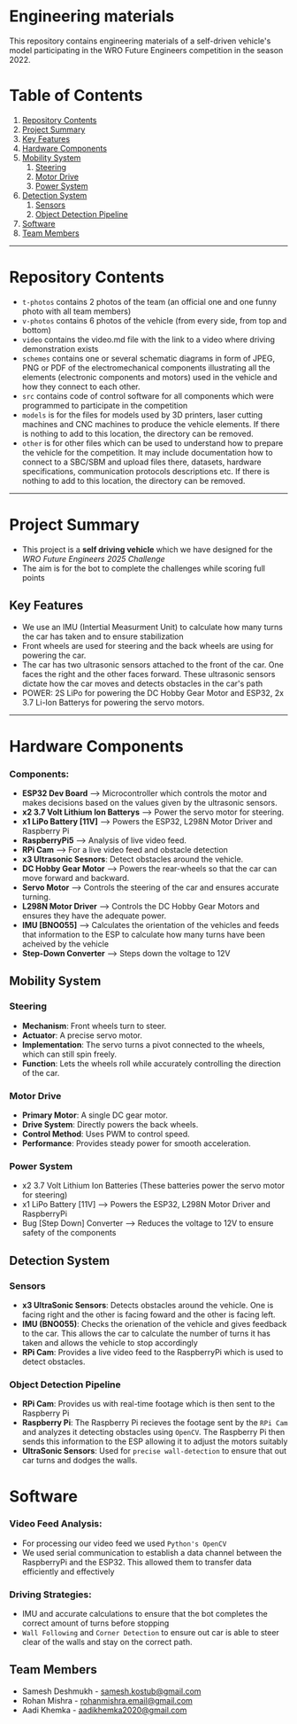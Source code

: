 Engineering materials
====

This repository contains engineering materials of a self-driven vehicle's model participating in the WRO Future Engineers competition in the season 2022.

# Table of Contents

1. [Repository Contents](#repository-contents)
2. [Project Summary](#project-summary)
3. [Key Features](#key-features)
4. [Hardware Components](#hardware-components)
5. [Mobility System](#mobility-system)
    1. [Steering](#steering)
    2. [Motor Drive](#motor-drive)
    3. [Power System](#power-system)
6. [Detection System](#detection-system)
    1. [Sensors](#sensors)
    2. [Object Detection Pipeline](#object-detection-pipeline)
7. [Software](#software)
8. [Team Members](#team-members)

---

# Repository Contents

* `t-photos` contains 2 photos of the team (an official one and one funny photo with all team members)
* `v-photos` contains 6 photos of the vehicle (from every side, from top and bottom)
* `video` contains the video.md file with the link to a video where driving demonstration exists
* `schemes` contains one or several schematic diagrams in form of JPEG, PNG or PDF of the electromechanical components illustrating all the elements (electronic components and motors) used in the vehicle and how they connect to each other.
* `src` contains code of control software for all components which were programmed to participate in the competition
* `models` is for the files for models used by 3D printers, laser cutting machines and CNC machines to produce the vehicle elements. If there is nothing to add to this location, the directory can be removed.
* `other` is for other files which can be used to understand how to prepare the vehicle for the competition. It may include documentation how to connect to a SBC/SBM and upload files there, datasets, hardware specifications, communication protocols descriptions etc. If there is nothing to add to this location, the directory can be removed.

---

# Project Summary

- This project is a **self driving vehicle** which we have designed for the *WRO Future Engineers 2025 Challenge*
- The aim is for the bot to complete the challenges while scoring full points

## Key Features

- We use an IMU (Intertial Measurment Unit) to calculate how many turns the car has taken and to ensure stabilization
- Front wheels are used for steering and the back wheels are using for powering the car.
- The car has two ultrasonic sensors attached to the front of the car. One faces the right and the other faces forward. These ultrasonic sensors dictate how the car moves and detects obstacles in the car's path
- POWER: 2S LiPo for powering the DC Hobby Gear Motor and ESP32, 2x 3.7 Li-Ion Batterys for powering the servo motors.

---

# Hardware Components

### Components:

- **ESP32 Dev Board** --> Microcontroller which controls the motor and makes decisions based on the values given by the ultrasonic sensors.
- **x2 3.7 Volt Lithium Ion Batterys** --> Power the servo motor for steering.
- **x1 LiPo Battery [11V]** --> Powers the ESP32, L298N Motor Driver and Raspberry Pi
- **RaspberryPi5** --> Analysis of live video feed.
- **RPi Cam** --> For a live video feed and obstacle detection
- **x3 Ultrasonic Sesnors**: Detect obstacles around the vehicle.
- **DC Hobby Gear Motor** --> Powers the rear-wheels so that the car can move forward and backward.
- **Servo Motor** --> Controls the steering of the car and ensures accurate turning.
- **L298N Motor Driver** --> Controls the DC Hobby Gear Motors and ensures they have the adequate power.
- **IMU [BNO055]** --> Calculates the orientation of the vehicles and feeds that information to the ESP to calculate how many turns have been acheived by the vehicle
- **Step-Down Converter** --> Steps down the voltage to 12V
## Mobility System

### Steering
- **Mechanism**: Front wheels turn to steer.
- **Actuator**: A precise servo motor.
- **Implementation**: The servo turns a pivot connected to the wheels, which can still spin freely.
- **Function**: Lets the wheels roll while accurately controlling the direction of the car.

### Motor Drive
- **Primary Motor**: A single DC gear motor.
- **Drive System**: Directly powers the back wheels.
- **Control Method**: Uses PWM to control speed.
- **Performance**: Provides steady power for smooth acceleration.

### Power System
- x2 3.7 Volt Lithium Ion Batteries (These batteries power the servo motor for steering)
- x1 LiPo Battery [11V] --> Powers the ESP32, L298N Motor Driver and RaspberryPi
- Bug [Step Down] Converter --> Reduces the voltage to 12V to ensure safety of the components

## Detection System

### Sensors
- **x3 UltraSonic Sensors**: Detects obstacles around the vehicle. One is facing right and the other is facing foward and the other is facing left.
- **IMU (BNO055)**: Checks the orienation of the vehicle and gives feedback to the car. This allows the car to calculate the number of turns it has taken and allows the vehicle to stop accordingly
- **RPi Cam**: Provides a live video feed to the RaspberryPi which is used to detect obstacles.

### Object Detection Pipeline
- **RPi Cam**: Provides us with real-time footage which is then sent to the Raspberry Pi
- **Raspberry Pi**: The Raspberry Pi recieves the footage sent by the `RPi Cam` and analyzes it detecting obstacles using `OpenCV`. The Raspberry Pi then sends this information to the ESP allowing it to adjust the motors suitably
- **UltraSonic Sensors**: Used for `precise wall-detection` to ensure that out car turns and dodges the walls.

# Software

### Video Feed Analysis:
- For processing our video feed we used `Python's OpenCV`
- We used serial communication to establish a data channel between the RaspberryPi and the ESP32. This allowed them to transfer data efficiently and effectively

### Driving Strategies:
- IMU and accurate calculations to ensure that the bot completes the correct amount of turns before stopping
- `Wall Following` and `Corner Detection` to ensure out car is able to steer clear of the walls and stay on the correct path.
     
## Team Members
 * Samesh Deshmukh - samesh.kostub@gmail.com
 * Rohan Mishra  - rohanmishra.email@gmail.com
 * Aadi Khemka - aadikhemka2020@gmail.com


